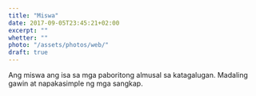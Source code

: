 ```yaml
---
title: "Miswa"
date: 2017-09-05T23:45:21+02:00
excerpt: ""
whetter: ""
photo: "/assets/photos/web/"
draft: true
---
```


Ang miswa ang isa sa mga paboritong almusal sa katagalugan. Madaling gawin at napakasimple ng mga sangkap.



